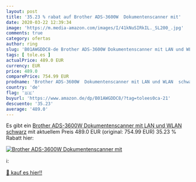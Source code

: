 ```yaml
---
layout: post
title: '35.23 % rabat auf Brother ADS-3600W  Dokumentenscanner mit'
date: 2020-03-22 12:39:34
image: 'https://m.media-amazon.com/images/I/41kNuSIRkIL._SL200_.jpg'
comments: true
category: ofertas
author: ring
slug: 'B01AWGDDC8-de Brother ADS-3600W Dokumentenscanner mit LAN und WLAN schwarz'
tags: [ tole.es ]
actualPrice: 489.0 EUR
currency: EUR
price: 489.0
comparePrice: 754.99 EUR
prodname: 'Brother ADS-3600W  Dokumentenscanner mit LAN und WLAN  schwarz'
country: 'de'
flag: '🇩🇪'
buyurl: 'https://www.amazon.de/dp/B01AWGDDC8/?tag=tolees0ca-21'
descuento: '35.23'
average: '489.0'
---
```


Es gibt ein [Brother ADS-3600W  Dokumentenscanner mit LAN und WLAN  schwarz](https://www.amazon.de/dp/B01AWGDDC8/?tag=tolees0ca-21) mit aktuellem Preis 489.0 EUR (original: 754.99 EUR) 35.23 % Rabatt hier:

[![Brother ADS-3600W  Dokumentenscanner mit](https://m.media-amazon.com/images/I/41kNuSIRkIL._SL200_.jpg)](https://www.amazon.de/dp/B01AWGDDC8/?tag=tolees0ca-21)

ℹ️:


[🛒 kauf es hier!!](https://www.amazon.de/dp/B01AWGDDC8/?tag=tolees0ca-21)

